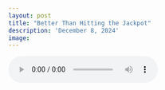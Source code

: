```yaml
---
layout: post
title: "Better Than Hitting the Jackpot"
description: 'December 8, 2024'
image:
---
```


<audio controls>
  <source src="assets/audio/fbc_2024-12-08_sermon.mp3" type="audio/mp3">
Your browser does not support the audio element.
</audio>
